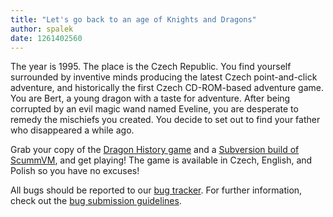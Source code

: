 ```yaml
---
title: "Let's go back to an age of Knights and Dragons"
author: spalek
date: 1261402560
---
```


The year is 1995. The place is the Czech Republic. You find yourself surrounded by inventive minds producing the latest Czech point-and-click adventure, and historically the first Czech CD-ROM-based adventure game. You are Bert, a young dragon with a taste for adventure. After being corrupted by an evil magic wand named Eveline, you are desperate to remedy the mischiefs you created. You decide to set out to find your father who disappeared a while ago.

Grab your copy of the [Dragon History game](http://www.ucw.cz/draci-historie/index-en.html) and a [Subversion build of ScummVM](/downloads/#daily), and get playing! The game is available in Czech, English, and Polish so you have no excuses!

All bugs should be reported to our [bug tracker](http://bugs.scummvm.org/). For further information, check out the [bug submission guidelines](/faq/#question.report-bugs).
